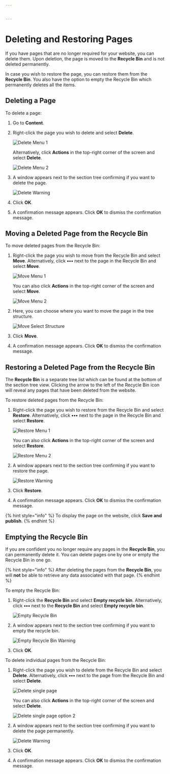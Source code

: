 ```yaml
---


---
```


# Deleting and Restoring Pages

If you have pages that are no longer required for your website, you can delete them. Upon deletion, the page is moved to the **Recycle Bin** and is not deleted permanently.

In case you wish to restore the page, you can restore them from the **Recycle Bin**. You also have the option to empty the Recycle Bin which permanently deletes all the items.

## Deleting a Page

To delete a page:

1. Go to **Content**.
2.  Right-click the page you wish to delete and select **Delete**.

    ![Delete Menu 1](../../../../../11/umbraco-cms/tutorials/editors-manual/getting-started-with-umbraco/images/Delete-menu-v9.png)

    Alternatively, click **Actions** in the top-right corner of the screen and select **Delete**.

    ![Delete Menu 2](../../../../../11/umbraco-cms/tutorials/editors-manual/getting-started-with-umbraco/images/Delete-menu2-v9.png)
3.  A window appears next to the section tree confirming if you want to delete the page.

    ![Delete Warning](../../../../../11/umbraco-cms/tutorials/editors-manual/getting-started-with-umbraco/images/Delete-warning-v9.png)
4. Click **OK**.
5. A confirmation message appears. Click **OK** to dismiss the confirmation message.

## Moving a Deleted Page from the Recycle Bin

To move deleted pages from the Recycle Bin:

1.  Right-click the page you wish to move from the Recycle Bin and select **Move**. Alternatively, click **•••** next to the page in the Recycle Bin and select **Move**.

    ![Move Menu 1](../../../../../11/umbraco-cms/tutorials/editors-manual/getting-started-with-umbraco/images/Move-menu-v9.png)

    You can also click **Actions** in the top-right corner of the screen and select **Move**.

    ![Move Menu 2](../../../../../11/umbraco-cms/tutorials/editors-manual/getting-started-with-umbraco/images/Move-menu2-v9.png)
2.  Here, you can choose where you want to move the page in the tree structure.

    ![Move Select Structure](../../../../../11/umbraco-cms/tutorials/editors-manual/getting-started-with-umbraco/images/Move-selection-v9.png)
3. Click **Move**.
4. A confirmation message appears. Click **OK** to dismiss the confirmation message.

## Restoring a Deleted Page from the Recycle Bin

The **Recycle Bin** is a separate tree list which can be found at the bottom of the section tree view. Clicking the arrow to the left of the Recycle Bin icon will reveal any pages that have been deleted from the website.

To restore deleted pages from the Recycle Bin:

1.  Right-click the page you wish to restore from the Recycle Bin and select **Restore**. Alternatively, click **•••** next to the page in the Recycle Bin and select **Restore**.

    ![Restore Menu 1](../../../../../11/umbraco-cms/tutorials/editors-manual/getting-started-with-umbraco/images/Restore-menu-v9.png)

    You can also click **Actions** in the top-right corner of the screen and select **Restore**.

    ![Restore Menu 2](../../../../../11/umbraco-cms/tutorials/editors-manual/getting-started-with-umbraco/images/Restore-menu2-v9.png)
2.  A window appears next to the section tree confirming if you want to restore the page.

    ![Restore Warning](../../../../../11/umbraco-cms/tutorials/editors-manual/getting-started-with-umbraco/images/Restore-warning-v9.png)
3. Click **Restore**.
4. A confirmation message appears. Click **OK** to dismiss the confirmation message.

{% hint style="info" %}
To display the page on the website, click **Save and publish**.
{% endhint %}

## Emptying the Recycle Bin

If you are confident you no longer require any pages in the **Recycle Bin**, you can permanently delete it. You can delete pages one by one or empty the Recycle Bin in one go.

{% hint style="info" %}
After deleting the pages from the **Recycle Bin**, you will **not** be able to retrieve any data associated with that page.
{% endhint %}

To empty the Recycle Bin:

1.  Right-click the **Recycle Bin** and select **Empty recycle bin**. Alternatively, click **•••** next to the **Recycle Bin** and select **Empty recycle bin**.

    ![Empty Recycle Bin](../../../../../11/umbraco-cms/tutorials/editors-manual/getting-started-with-umbraco/images/Empty-recycle-bin-v9.png)
2.  A window appears next to the section tree confirming if you want to empty the recycle bin.

    ![Empty Recycle Bin Warning](../../../../../11/umbraco-cms/tutorials/editors-manual/getting-started-with-umbraco/images/Empty-warning-v9.png)
3. Click **OK**.

To delete individual pages from the Recycle Bin:

1.  Right-click the page you wish to delete from the Recycle Bin and select **Delete**. Alternatively, click **•••** next to the page from the Recycle Bin and select **Delete**.

    ![Delete single page](../../../../../11/umbraco-cms/tutorials/editors-manual/getting-started-with-umbraco/images/Delete-single-page-v9.png)

    You can also click **Actions** in the top-right corner of the screen and select **Delete**.

    ![Delete single page option 2](../../../../../11/umbraco-cms/tutorials/editors-manual/getting-started-with-umbraco/images/Delete-single-page2-v9.png)
2.  A window appears next to the section tree confirming if you want to delete the page permanently.

    ![Delete Warning](../../../../../11/umbraco-cms/tutorials/editors-manual/getting-started-with-umbraco/images/Delete-warning1-v9.png)
3. Click **OK**.
4. A confirmation message appears. Click **OK** to dismiss the confirmation message.

